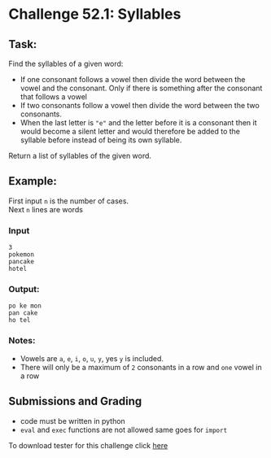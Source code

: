# Challenge 52.1: Syllables

## Task:

Find the syllables of a given word:

- If one consonant follows a vowel then divide the word between the vowel and the consonant. Only if there is something after the consonant that follows a vowel
- If two consonants follow a vowel then divide the word between the two consonants.
- When the last letter is `"e"` and the letter before it is a consonant then it would become a silent letter and would therefore be added to the syllable before instead of being its own syllable.

Return a list of syllables of the given word.

## Example:

First input `n` is the number of cases.  
Next `n` lines are words

### Input
```
3
pokemon
pancake
hotel
```

### Output: 
```
po ke mon
pan cake
ho tel
```

### Notes:

- Vowels are `a`, `e`, `i`, `o`, `u`, `y`, yes `y` is included.  
- There will only be a maximum of `2` consonants in a row and `one` vowel in a row

## Submissions and Grading 

- code must be written in python
- `eval` and `exec` functions are not allowed same goes for `import`

To download tester for this challenge click [here](https://downgit.github.io/#/home?url=https://github.com/Pomroka/TWT_Challenges_Tester/tree/main/Challenge_52_1)
